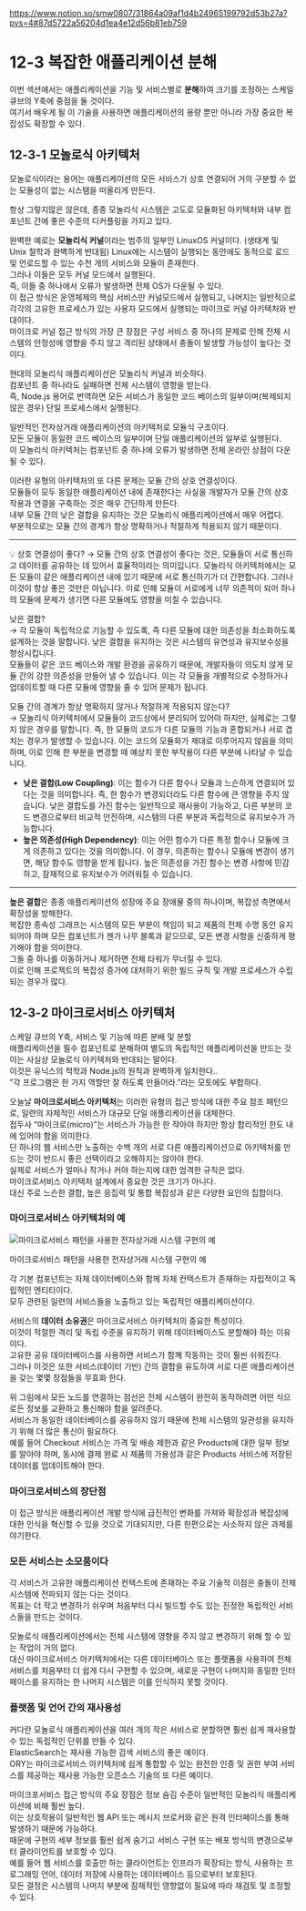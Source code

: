 https://www.notion.so/smw0807/31864a09af1d4b24965199792d53b27a?pvs=4#87d5722a56204d1ea4e12d56b81eb759

# 12-3 복잡한 애플리케이션 분해

이번 섹션에서는 애플리케이션을 기능 및 서비스별로 **분해**하여 크기를 조정하는 스케일 큐브의 Y축에 중점을 둘 것이다.  
여기서 배우게 될 이 기술을 사용하면 애플리케이션의 용량 뿐만 아니라 가장 중요한 복잡성도 확장할 수 있다.

## 12-3-1 모놀로식 아키텍처

모놀로식이라는 용어는 애플리케이션의 모든 서비스가 상호 연결되어 거의 구분할 수 없는 모듈성이 없는 시스템을 떠올리게 만든다.

항상 그렇지많은 않은데, 종종 모놀리식 시스템은 고도로 모듈화된 아키텍처와 내부 컴포넌트 간에 좋은 수준의 디커플링을 가지고 있다.

완벽한 예로는 **모놀리식 커널**이라는 범주의 일부인 LinuxOS 커널이다. (생태계 및 Unix 철학과 완벽하게 반대됨)
Linux에는 시스템이 실행되는 동안에도 동적으로 로드 및 언로드할 수 있는 수천 개의 서비스와 모듈이 존재한다.  
그러나 이들은 모두 커널 모드에서 실행된다.  
즉, 이들 중 하나에서 오류가 발생하면 전체 OS가 다운될 수 있다.  
이 접근 방식은 운영체제의 핵심 서비스만 커널모드에서 실행되고, 나머지는 일반적으로 각각의 고유한 프로세스가 있는 사용자 모드에서 실행되는 마이크로 커널 아키텍처와 반대이다.  
마이크로 커널 접근 방식의 가장 큰 장점은 구성 서비스 중 하나의 문제로 인해 전체 시스템의 안정성에 영향을 주지 않고 격리된 상태에서 충돌이 발생할 가능성이 높다는 것이다.

현대의 모놀리식 애플리케이션은 모놀리식 커널과 비슷하다.  
컴포넌트 중 하나라도 실패하면 전체 시스템이 영향을 받는다.  
즉, Node.js 용어로 번역하면 모든 서비스가 동일한 코드 베이스의 일부이며(복제되지 않은 경우) 단일 프로세스에서 실행된다.

일반적인 전자상거래 애플리케이션의 아키텍처로 모듈식 구조이다.  
모든 모듈이 동일한 코드 베이스의 일부이며 단일 애플리케이션의 일부로 실행된다.  
이 모놀리식 아키텍처는 컴포넌트 중 하나에 오류가 발생하면 전체 온라인 상점이 다운될 수 있다.

이러한 유형의 아키텍처의 또 다른 문제는 모듈 간의 상호 연결성이다.  
모듈들이 모두 동일한 애플리케이션 내에 존재한다는 사실을 개발자가 모듈 간의 상호 작용과 연결을 구축하는 것은 매우 간단하게 만든다.  
내부 모듈 간의 낮은 결합을 유지하는 것은 모놀리식 애플리케이션에서 매우 어렵다.  
부분적으로는 모듈 간의 경계가 항상 명확하거나 적절하게 적용되지 않기 때문이다.

---

<aside>
💡 상호 연결성이 좋다?   
→ 모듈 간의 상호 연결성이 좋다는 것은, 모듈들이 서로 통신하고 데이터를 공유하는 데 있어서 효율적이라는 의미입니다. 모놀리식 아키텍처에서는 모든 모듈이 같은 애플리케이션 내에 있기 때문에 서로 통신하기가 더 간편합니다. 그러나 이것이 항상 좋은 것만은 아닙니다. 이로 인해 모듈이 서로에게 너무 의존적이 되어 하나의 모듈에 문제가 생기면 다른 모듈에도 영향을 미칠 수 있습니다.
   
낮은 결합?   
→ 각 모듈이 독립적으로 기능할 수 있도록, 즉 다른 모듈에 대한 의존성을 최소화하도록 설계하는 것을 말합니다. 낮은 결합을 유지하는 것은 시스템의 유연성과 유지보수성을 향상시킵니다.   
모듈들이 같은 코드 베이스와 개발 환경을 공유하기 때문에, 개발자들이 의도치 않게 모듈 간의 강한 의존성을 만들어 낼 수 있습니다. 이는 각 모듈을 개별적으로 수정하거나 업데이트할 때 다른 모듈에 영향을 줄 수 있어 문제가 됩니다.
   
모듈 간의 경계가 항상 명확하지 않거나 적절하게 적용되지 않는다?   
→ 모놀리식 아키텍처에서 모듈들이 코드상에서 분리되어 있어야 하지만, 실제로는 그렇지 않은 경우를 말합니다. 즉, 한 모듈의 코드가 다른 모듈의 기능과 혼합되거나 서로 겹치는 경우가 발생할 수 있습니다. 이는 코드의 모듈화가 제대로 이루어지지 않음을 의미하며, 이로 인해 한 부분을 변경할 때 예상치 못한 부작용이 다른 부분에 나타날 수 있습니다.

</aside>

- **낮은 결합(Low Coupling)**: 이는 함수가 다른 함수나 모듈과 느슨하게 연결되어 있다는 것을 의미합니다. 즉, 한 함수가 변경되더라도 다른 함수에 큰 영향을 주지 않습니다. 낮은 결합도를 가진 함수는 일반적으로 재사용이 가능하고, 다른 부분의 코드 변경으로부터 비교적 안전하며, 시스템의 다른 부분과 독립적으로 유지보수가 가능합니다.
- **높은 의존성(High Dependency)**: 이는 어떤 함수가 다른 특정 함수나 모듈에 크게 의존하고 있다는 것을 의미합니다. 이 경우, 의존하는 함수나 모듈에 변경이 생기면, 해당 함수도 영향을 받게 됩니다. 높은 의존성을 가진 함수는 변경 사항에 민감하고, 잠재적으로 유지보수가 어려워질 수 있습니다.

---

**높은 결합**은 종종 애플리케이션의 성장에 주요 장애물 중의 하나이며, 복잡성 측면에서 확장성을 방해한다.  
복잡한 종속성 그래프는 시스템의 모든 부분이 책임이 되고 제품의 전체 수명 동안 유지되어야 하며 모든 컴포넌트가 젠가 나무 블록과 같으므로, 모든 변경 사항을 신중하게 평가해야 함을 의미한다.  
그들 중 하나를 이동하거나 제거하면 전체 타워가 무너질 수 있다.  
이로 인해 프로젝트의 복잡성 증가에 대처하기 위한 빌드 규칙 및 개발 프로세스가 수립되는 경우가 많다.

## 12-3-2 마이크로서비스 아키텍처

스케일 큐브의 Y축, 서비스 및 기능에 따른 분배 및 분할  
애플리케이션을 필수 컴포넌트로 분해하여 별도의 독립적인 애플리케이션을 만드는 것  
이는 사실상 모놀로식 아키텍처와 반대되는 말이다.  
이것은 유닉스의 척학과 Node.js의 원칙과 완벽하게 일치한다..  
”각 프로그램은 한 가지 역할만 잘 하도록 만들어라.”라는 모토에도 부합하다.

오늘날 **마이크로서비스 아키텍처**는 이러한 유형의 접근 방식에 대한 주요 참조 패턴으로, 일련의 자체적인 서비스가 대규모 단일 애플리케이션을 대체한다.  
접두사 “마이크로(micro)”는 서비스가 가능한 한 작아야 하지만 항상 합리적인 한도 내에 있어야 함을 의미한다.  
단 하나의 웹 서비스만 노출하는 수백 개의 서로 다른 애플리케이션으로 아키텍처를 만드는 것이 반드시 좋은 선택이라고 오해하지는 않아야 한다.  
실제로 서비스가 얼마나 작거나 커야 하는지에 대한 엄격한 규칙은 없다.  
마이크로서비스 아키텍처 설계에서 중요한 것은 크기가 아니다.  
대신 주로 느슨한 결합, 높은 응집력 및 통합 복잡성과 같은 다양한 요인의 집합이다.

### 마이크로서비스 아키텍처의 예

![마이크로서비스 패턴을 사용한 전자상거래 시스템 구현의 예](https://prod-files-secure.s3.us-west-2.amazonaws.com/bc261f43-de91-483d-8946-ac5a65106576/7903e457-35bf-4e51-9b1d-ea6c2bd232ad/Untitled.png)

마이크로서비스 패턴을 사용한 전자상거래 시스템 구현의 예

각 기본 컴포넌트는 자체 데이터베이스와 함께 자체 컨텍스트가 존재하는 자립적이고 독립적인 엔티티이다.  
모두 관련된 일련의 서비스들을 노출하고 있는 독립적인 애플리케이션이다.

서비스의 **데이터 소유권**은 마이크로서비스 아키텍처의 중요한 특성이다.  
이것이 적절한 격리 및 독립 수준을 유지하기 위해 데이터베이스도 분할해야 하는 이유이다.  
고유한 공유 데이터베이스를 사용하면 서비스가 함꼐 작동하는 것이 훨씬 쉬워진다.  
그러나 이것은 또한 서비스(데이터 기반) 간의 결합을 유도하여 서로 다른 애플리케이션을 갖는 몇몇 장점들을 무효화 한다.

위 그림에서 모든 노드를 연결하는 점선은 전체 시스템이 완전히 동작하려면 어떤 식으로든 정보를 교환하고 통신해야 함을 알려준다.  
서비스가 동일한 데이터베이스를 공유하지 않기 때문에 전체 시스템의 일관성을 유지하기 위해 더 많은 통신이 필요하다.  
예를 들어 Checkout 서비스는 가격 및 배송 제한과 같은 Products에 대한 일부 정보를 알아야 하며, 동시에 결제 완료 시 제품의 가용성과 같은 Products 서비스에 저장된 데이터를 업데이트해야 한다.

### 마이크로서비스의 장단점

이 접근 방식은 애플리케이션 개발 방식에 급진적인 변화를 가져와 확장성과 복잡성에 대한 인식을 혁신할 수 있을 것으로 기대되지만, 다른 한편으로는 사소하지 않은 과제를 야기한다.

### 모든 서비스는 소모품이다

각 서비스가 고유한 애플리케이션 컨텍스트에 존재하는 주요 기술적 이점은 충돌이 전체 시스템에 전파되지 않는 다는 것이다.  
목표는 더 작고 변경하기 쉬우며 처음부터 다시 빌드할 수도 있는 진정한 독립적인 서비스들을 만드는 것이다.

모놀로식 애플리케이션에서는 전체 시스템에 영향을 주지 않고 변경하기 위해 할 수 있는 작업이 거의 없다.  
대신 마이크로서비스 아키텍처에서는 다른 데이터베이스 또는 플랫폼을 사용하여 전체 서비스를 처음부터 더 쉽게 다시 구현할 수 있으며, 새로운 구현이 나머지와 동일한 인터페이스를 유지하는 한 나머지 시스템은 이를 인식하지 못할 것이다.

### 플랫폼 및 언어 간의 재사용성

커다란 모놀로식 애플리케이션을 여러 개의 작은 서비스로 분할하면 훨씬 쉽게 재사용할 수 있는 독립적인 단위를 만들 수 있다.  
ElasticSearch는 재사용 가능한 검색 서비스의 좋은 예이다.  
ORY는 마이크로서비스 아키텍처에 쉽게 통합할 수 있는 완전한 인증 및 권한 부여 서비스를 제공하는 재사용 가능한 오픈소스 기술의 또 다른 예이다.

마이크포서비스 접근 방식의 주요 장점은 정보 숨김 수준이 일반적인 모놀리식 애플리케이션에 비해 훨씬 높다.  
이는 상호작용이 일반적인 웹 API 또는 메시지 브로커와 같은 원격 인터페이스를 통해 발생하기 때문에 가능하다.  
때문에 구현의 세부 정보를 훨씬 쉽게 숨기고 서비스 구현 또는 배포 방식의 변경으로부터 클라이언트를 보호할 수 있다.  
예를 들어 웹 서비스를 호출만 하는 클라이언트는 인프라가 확장되는 방식, 사용하는 프로그래밍 언어, 데이터 저장에 사용하는 데이터베이스 등으로부터 보호된다.  
모든 결정은 시스템의 나머지 부분에 잠재적인 영향없이 필요에 따라 재검토 및 조정할 수 있다.
